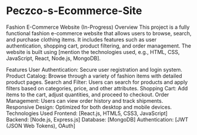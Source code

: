 # Peczco-s-Ecommerce-Site
Fashion E-Commerce Website (In-Progress)
Overview
This project is a fully functional fashion e-commerce website that allows users to browse, search, and purchase clothing items. It includes features such as user authentication, shopping cart, product filtering, and order management. The website is built using [mention the technologies used, e.g., HTML, CSS, JavaScript, React, Node.js, MongoDB].

Features
User Authentication: Secure user registration and login system.
Product Catalog: Browse through a variety of fashion items with detailed product pages.
Search and Filter: Users can search for products and apply filters based on categories, price, and other attributes.
Shopping Cart: Add items to the cart, adjust quantities, and proceed to checkout.
Order Management: Users can view order history and track shipments.
Responsive Design: Optimized for both desktop and mobile devices.
Technologies Used
Frontend: [React.js, HTML5, CSS3, JavaScript]
Backend: [Node.js, Express.js]
Database: [MongoDB]
Authentication: [JWT (JSON Web Tokens), OAuth]
